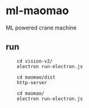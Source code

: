 # ml-maomao
ML powered crane machine


## run
```
    cd vision-v2/
    electron run-electron.js 

    cd maomao/dist
    http-server

    cd maomao/
    electron run-electron.js 
```